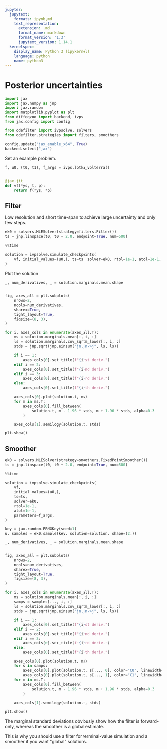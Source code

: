 ```yaml
---
jupyter:
  jupytext:
    formats: ipynb,md
    text_representation:
      extension: .md
      format_name: markdown
      format_version: '1.3'
      jupytext_version: 1.14.1
  kernelspec:
    display_name: Python 3 (ipykernel)
    language: python
    name: python3
---
```


# Posterior uncertainties

```python
import jax
import jax.numpy as jnp
import jax.random
import matplotlib.pyplot as plt
from diffeqzoo import backend, ivps
from jax.config import config

from odefilter import ivpsolve, solvers
from odefilter.strategies import filters, smoothers

config.update("jax_enable_x64", True)
backend.select("jax")
```

Set an example problem.

```python
f, u0, (t0, t1), f_args = ivps.lotka_volterra()


@jax.jit
def vf(*ys, t, p):
    return f(*ys, *p)
```

## Filter


Low resolution and short time-span to achieve large uncertainty and only few steps.

```python
ek0 = solvers.MLESolver(strategy=filters.Filter())
ts = jnp.linspace(t0, t0 + 2.0, endpoint=True, num=500)
```

```python
%%time

solution = ivpsolve.simulate_checkpoints(
    vf, initial_values=(u0,), ts=ts, solver=ek0, rtol=1e-1, atol=1e-1, parameters=f_args
)
```

Plot the solution

```python tags=[]
_, num_derivatives, _ = solution.marginals.mean.shape


fig, axes_all = plt.subplots(
    nrows=2,
    ncols=num_derivatives,
    sharex=True,
    tight_layout=True,
    figsize=(8, 3),
)

for i, axes_cols in enumerate(axes_all.T):
    ms = solution.marginals.mean[:, i, :]
    ls = solution.marginals.cov_sqrtm_lower[:, i, :]
    stds = jnp.sqrt(jnp.einsum("jn,jn->j", ls, ls))

    if i == 1:
        axes_cols[0].set_title(f"{i}st deriv.")
    elif i == 2:
        axes_cols[0].set_title(f"{i}nd deriv.")
    elif i == 3:
        axes_cols[0].set_title(f"{i}rd deriv.")
    else:
        axes_cols[0].set_title(f"{i}th deriv.")

    axes_cols[0].plot(solution.t, ms)
    for m in ms.T:
        axes_cols[0].fill_between(
            solution.t, m - 1.96 * stds, m + 1.96 * stds, alpha=0.3
        )

    axes_cols[1].semilogy(solution.t, stds)

plt.show()
```

## Smoother

```python
ek0 = solvers.MLESolver(strategy=smoothers.FixedPointSmoother())
ts = jnp.linspace(t0, t0 + 2.0, endpoint=True, num=500)
```

```python
%%time

solution = ivpsolve.simulate_checkpoints(
    vf,
    initial_values=(u0,),
    ts=ts,
    solver=ek0,
    rtol=1e-1,
    atol=1e-1,
    parameters=f_args,
)
```

```python
key = jax.random.PRNGKey(seed=1)
u, samples = ek0.sample(key, solution=solution, shape=(2,))
```

```python
_, num_derivatives, _ = solution.marginals.mean.shape


fig, axes_all = plt.subplots(
    nrows=2,
    ncols=num_derivatives,
    sharex=True,
    tight_layout=True,
    figsize=(8, 3),
)

for i, axes_cols in enumerate(axes_all.T):
    ms = solution.marginals.mean[:, i, :]
    samps = samples[..., i, :]
    ls = solution.marginals.cov_sqrtm_lower[:, i, :]
    stds = jnp.sqrt(jnp.einsum("jn,jn->j", ls, ls))

    if i == 1:
        axes_cols[0].set_title(f"{i}st deriv.")
    elif i == 2:
        axes_cols[0].set_title(f"{i}nd deriv.")
    elif i == 3:
        axes_cols[0].set_title(f"{i}rd deriv.")
    else:
        axes_cols[0].set_title(f"{i}th deriv.")

    axes_cols[0].plot(solution.t, ms)
    for s in samps:
        axes_cols[0].plot(solution.t, s[..., 0], color="C0", linewidth=0.35)
        axes_cols[0].plot(solution.t, s[..., 1], color="C1", linewidth=0.35)
    for m in ms.T:
        axes_cols[0].fill_between(
            solution.t, m - 1.96 * stds, m + 1.96 * stds, alpha=0.3
        )

    axes_cols[1].semilogy(solution.t, stds)

plt.show()
```

The marginal standard deviations obviously show how the filter is forward-only, whereas the smoother is a global estimate.

This is why you should use a filter for terminal-value simulation and a smoother if you want "global" solutions.
